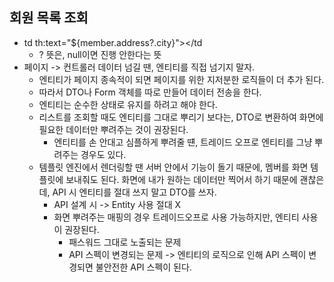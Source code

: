 ## 회원 목록 조회
- td th:text="${member.address?.city}"></td
  - ? 뜻은, null이면 진행 안한다는 뜻
- 페이지 -> 컨트롤러 데이터 넘길 땐, 엔티티를 직접 넘기지 말자. 
  - 엔티티가 페이지 종속적이 되면 페이지를 위한 지저분한 로직들이 더 추가 된다.
  - 따라서 DTO나 Form 객체를 따로 만들어 데이터 전송을 한다.
  - 엔티티는 순수한 상태로 유지를 하려고 해야 한다.
  - 리스트를 조회할 때도 엔티티를 그대로 뿌리기 보다는, DTO로 변환하여 화면에 필요한 데이터만 뿌려주는 것이 권장된다.
    - 엔티티를 손 안대고 심플하게 뿌려줄 떈, 트레이드 오프로 엔티티를 그냥 뿌려주는 경우도 있다.
  - 템플릿 엔진에서 렌더링할 땐 서버 안에서 기능이 돌기 때문에, 멤버를 화면 템플릿에 보내줘도 된다. 화면에 내가 원하는 데이터만 찍어서 하기 때문에 괜찮은데, API 시 엔티티를 절대 쓰지 말고 DTO를 쓰자.
    - API 설계 시 -> Entity 사용 절대 X
    - 화면 뿌려주는 매핑의 경우 트레이드오프로 사용 가능하지만, 엔티티 사용이 권장된다.
      - 패스워드 그대로 노출되는 문제
      - API 스펙이 변경되는 문제 -> 엔티티의 로직으로 인해 API 스펙이 변경되면 불안전한 API 스펙이 된다.
      
      